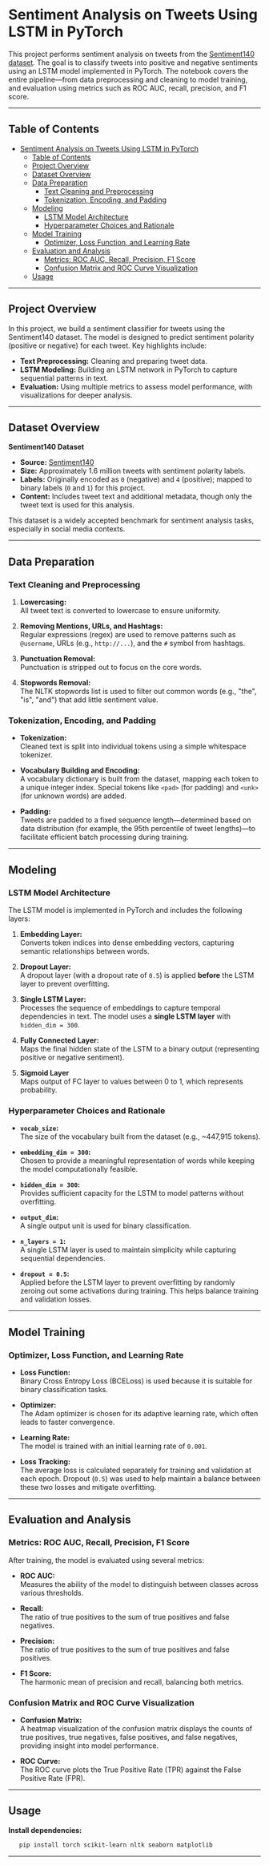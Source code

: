 # Sentiment Analysis on Tweets Using LSTM in PyTorch

This project performs sentiment analysis on tweets from the [Sentiment140 dataset](https://www.kaggle.com/datasets/kazanova/sentiment140). The goal is to classify tweets into positive and negative sentiments using an LSTM model implemented in PyTorch. The notebook covers the entire pipeline—from data preprocessing and cleaning to model training, and evaluation using metrics such as ROC AUC, recall, precision, and F1 score.

---

## Table of Contents

- [Sentiment Analysis on Tweets Using LSTM in PyTorch](#sentiment-analysis-on-tweets-using-lstm-in-pytorch)
  - [Table of Contents](#table-of-contents)
  - [Project Overview](#project-overview)
  - [Dataset Overview](#dataset-overview)
  - [Data Preparation](#data-preparation)
    - [Text Cleaning and Preprocessing](#text-cleaning-and-preprocessing)
    - [Tokenization, Encoding, and Padding](#tokenization-encoding-and-padding)
  - [Modeling](#modeling)
    - [LSTM Model Architecture](#lstm-model-architecture)
    - [Hyperparameter Choices and Rationale](#hyperparameter-choices-and-rationale)
  - [Model Training](#model-training)
    - [Optimizer, Loss Function, and Learning Rate](#optimizer-loss-function-and-learning-rate)
  - [Evaluation and Analysis](#evaluation-and-analysis)
    - [Metrics: ROC AUC, Recall, Precision, F1 Score](#metrics-roc-auc-recall-precision-f1-score)
    - [Confusion Matrix and ROC Curve Visualization](#confusion-matrix-and-roc-curve-visualization)
  - [Usage](#usage)

---

## Project Overview

In this project, we build a sentiment classifier for tweets using the Sentiment140 dataset. The model is designed to predict sentiment polarity (positive or negative) for each tweet. Key highlights include:

- **Text Preprocessing:** Cleaning and preparing tweet data.
- **LSTM Modeling:** Building an LSTM network in PyTorch to capture sequential patterns in text.
- **Evaluation:** Using multiple metrics to assess model performance, with visualizations for deeper analysis.

---

## Dataset Overview

**Sentiment140 Dataset**

- **Source:** [Sentiment140](http://help.sentiment140.com/for-students/)
- **Size:** Approximately 1.6 million tweets with sentiment polarity labels.
- **Labels:** Originally encoded as `0` (negative) and `4` (positive); mapped to binary labels (`0` and `1`) for this project.
- **Content:** Includes tweet text and additional metadata, though only the tweet text is used for this analysis.

This dataset is a widely accepted benchmark for sentiment analysis tasks, especially in social media contexts.

---

## Data Preparation

### Text Cleaning and Preprocessing

1. **Lowercasing:**  
   All tweet text is converted to lowercase to ensure uniformity.

2. **Removing Mentions, URLs, and Hashtags:**  
   Regular expressions (regex) are used to remove patterns such as `@username`, URLs (e.g., `http://...`), and the `#` symbol from hashtags.

3. **Punctuation Removal:**  
   Punctuation is stripped out to focus on the core words.

4. **Stopwords Removal:**  
   The NLTK stopwords list is used to filter out common words (e.g., "the", "is", "and") that add little sentiment value.

### Tokenization, Encoding, and Padding

- **Tokenization:**  
  Cleaned text is split into individual tokens using a simple whitespace tokenizer.

- **Vocabulary Building and Encoding:**  
  A vocabulary dictionary is built from the dataset, mapping each token to a unique integer index. Special tokens like `<pad>` (for padding) and `<unk>` (for unknown words) are added.

- **Padding:**  
  Tweets are padded to a fixed sequence length—determined based on data distribution (for example, the 95th percentile of tweet lengths)—to facilitate efficient batch processing during training.

---

## Modeling

### LSTM Model Architecture

The LSTM model is implemented in PyTorch and includes the following layers:

1. **Embedding Layer:**  
   Converts token indices into dense embedding vectors, capturing semantic relationships between words.

2. **Dropout Layer:**  
   A dropout layer (with a dropout rate of `0.5`) is applied **before** the LSTM layer to prevent overfitting.

3. **Single LSTM Layer:**  
   Processes the sequence of embeddings to capture temporal dependencies in text. The model uses a **single LSTM layer** with `hidden_dim = 300`.

4. **Fully Connected Layer:**  
   Maps the final hidden state of the LSTM to a binary output (representing positive or negative sentiment).

4. **Sigmoid Layer**  
   Maps output of FC layer to values between 0 to 1, which represents probability.


### Hyperparameter Choices and Rationale

- **`vocab_size`:**  
  The size of the vocabulary built from the dataset (e.g., ~447,915 tokens).

- **`embedding_dim = 300`:**  
  Chosen to provide a meaningful representation of words while keeping the model computationally feasible.

- **`hidden_dim = 300`:**  
  Provides sufficient capacity for the LSTM to model patterns without overfitting.

- **`output_dim`:**  
  A single output unit is used for binary classification.

- **`n_layers = 1`:**  
  A single LSTM layer is used to maintain simplicity while capturing sequential dependencies.

- **`dropout = 0.5`:**  
  Applied before the LSTM layer to prevent overfitting by randomly zeroing out some activations during training. This helps balance training and validation losses.

---

## Model Training

### Optimizer, Loss Function, and Learning Rate

- **Loss Function:**  
  Binary Cross Entropy Loss (BCELoss) is used because it is suitable for binary classification tasks.

- **Optimizer:**  
  The Adam optimizer is chosen for its adaptive learning rate, which often leads to faster convergence.

- **Learning Rate:**  
  The model is trained with an initial learning rate of `0.001`.

- **Loss Tracking:**  
  The average loss is calculated separately for training and validation at each epoch. Dropout (`0.5`) was used to help maintain a balance between these two losses and mitigate overfitting.

---

## Evaluation and Analysis

### Metrics: ROC AUC, Recall, Precision, F1 Score

After training, the model is evaluated using several metrics:

- **ROC AUC:**  
  Measures the ability of the model to distinguish between classes across various thresholds.
  
- **Recall:**  
  The ratio of true positives to the sum of true positives and false negatives.

- **Precision:**  
  The ratio of true positives to the sum of true positives and false positives.

- **F1 Score:**  
  The harmonic mean of precision and recall, balancing both metrics.

### Confusion Matrix and ROC Curve Visualization

- **Confusion Matrix:**  
  A heatmap visualization of the confusion matrix displays the counts of true positives, true negatives, false positives, and false negatives, providing insight into model performance.

- **ROC Curve:**  
  The ROC curve plots the True Positive Rate (TPR) against the False Positive Rate (FPR).

---

## Usage

**Install dependencies:**
   
```bash
   pip install torch scikit-learn nltk seaborn matplotlib
```
---


